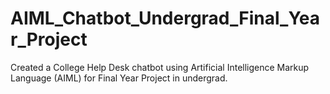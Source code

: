 # AIML_Chatbot_Undergrad_Final_Year_Project

Created a College Help Desk chatbot using Artificial Intelligence Markup Language (AIML) for Final Year Project in undergrad.
